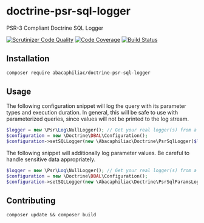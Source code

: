 # doctrine-psr-sql-logger
PSR-3 Compliant Doctrine SQL Logger

[![Scrutinizer Code Quality](https://scrutinizer-ci.com/g/abacaphiliac/doctrine-psr-sql-logger/badges/quality-score.png?b=master)](https://scrutinizer-ci.com/g/abacaphiliac/doctrine-psr-sql-logger/?branch=master)
[![Code Coverage](https://scrutinizer-ci.com/g/abacaphiliac/doctrine-psr-sql-logger/badges/coverage.png?b=master)](https://scrutinizer-ci.com/g/abacaphiliac/doctrine-psr-sql-logger/?branch=master)
[![Build Status](https://travis-ci.org/abacaphiliac/doctrine-psr-sql-logger.svg?branch=master)](https://travis-ci.org/abacaphiliac/doctrine-psr-sql-logger)

## Installation
```bash
composer require abacaphiliac/doctrine-psr-sql-logger
```

## Usage

The following configuration snippet will log the query with its parameter types and execution duration.
In general, this will be safe to use with parameterized queries, since values will not be printed to the log stream.
```php
$logger = new \Psr\Log\NullLogger(); // Get your real logger(s) from a container.
$configuration = new \Doctrine\DBAL\Configuration();
$configuration->setSQLLogger(new \Abacaphiliac\Doctrine\PsrSqlLogger($logger));
```

The following snippet will additionally log parameter values. Be careful to handle sensitive data appropriately. 
```php
$logger = new \Psr\Log\NullLogger(); // Get your real logger(s) from a container.
$configuration = new \Doctrine\DBAL\Configuration();
$configuration->setSQLLogger(new \Abacaphiliac\Doctrine\PsrSqlParamsLogger($logger));
```

## Contributing
```
composer update && composer build
```
